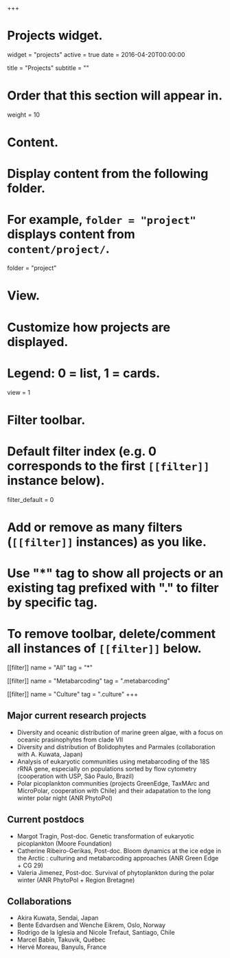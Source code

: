 +++
# Projects widget.
widget = "projects"
active = true
date = 2016-04-20T00:00:00

title = "Projects"
subtitle = ""

# Order that this section will appear in.
weight = 10

# Content.
# Display content from the following folder.
# For example, `folder = "project"` displays content from `content/project/`.
folder = "project"

# View.
# Customize how projects are displayed.
# Legend: 0 = list, 1 = cards.
view = 1

# Filter toolbar.

# Default filter index (e.g. 0 corresponds to the first `[[filter]]` instance below).
filter_default = 0

# Add or remove as many filters (`[[filter]]` instances) as you like.
# Use "*" tag to show all projects or an existing tag prefixed with "." to filter by specific tag.
# To remove toolbar, delete/comment all instances of `[[filter]]` below.
[[filter]]
  name = "All"
  tag = "*"

[[filter]]
  name = "Metabarcoding"
  tag = ".metabarcoding"

[[filter]]
  name = "Culture"
  tag = ".culture"
+++

## Major current research projects
* Diversity and oceanic distribution of marine green algae, with a focus on oceanic prasinophytes from clade VII
* Diversity and distribution of Bolidophytes and Parmales (collaboration with A. Kuwata, Japan)
* Analysis of eukaryotic communities using metabarcoding of the 18S rRNA gene, especially on populations sorted by flow cytometry (cooperation with USP, São Paulo, Brazil)
* Polar picoplankton communities (projects GreenEdge, TaxMArc and MicroPolar, cooperation with Chile) and their adapatation to the long winter polar night (ANR PhytoPol)

## Current postdocs
* Margot Tragin, Post-doc. Genetic transformation of  eukaryotic picoplankton (Moore Foundation)
* Catherine Ribeiro-Gerikas, Post-doc. Bloom dynamics at the ice edge in the Arctic : culturing and metabarcoding approaches (ANR Green Edge + CG 29)
* Valeria Jimenez, Post-doc. Survival of phytoplankton during the polar winter (ANR PhytoPol + Region Bretagne)

## Collaborations
* Akira Kuwata, Sendai, Japan
* Bente Edvardsen and Wenche Eikrem, Oslo, Norway
* Rodrigo de la Iglesia and Nicole Trefaut, Santiago, Chile
* Marcel Babin, Takuvik, Québec
* Hervé Moreau, Banyuls, France
